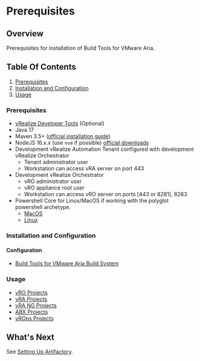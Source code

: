 # Prerequisites

[//]: # (TODO: Update the links in the Use section after the files are moved)
[//]: # (TODO: More in Installation section?)
[//]: # (TODO: Replace all references of the setup-workstation.md to point to Prerequisites.md)

## Overview

Prerequisites for installation of Build Tools for VMware Aria.

## Table Of Contents

1. [Prerequisites](#prerequisites)
2. [Installation and Configuration](#installation-and-configuration)
3. [Usage](#usage)

### Prerequisites

- [vRealize Developer Tools](https://github.com/vmware/vrealize-developer-tools) (Optional)
- Java 17
- Maven 3.5+ ([official installation guide](https://maven.apache.org/install.html))
- NodeJS 16.x.x (use `nvm` if possible) [official downloads](https://nodejs.org/en/download/releases/)
- Development vRealize Automation Tenant configured with development vRealize Orchestrator
  - Tenant administrator user
  - Workstation can access vRA server on port 443
- Development vRealize Orchestrator
  - vRO administrator user
  - vRO appliance root user
  - Workstation can access vRO server on ports [443 or 8281], 8283
- Powershell Core for Linux/MacOS if working with the polyglot powershell archetype.
  - [MacOS]( https://docs.microsoft.com/en-us/powershell/scripting/install/installing-powershell-on-macos )
  - [Linux]( https://docs.microsoft.com/en-us/powershell/scripting/install/installing-powershell-on-linux )

### Installation and Configuration

#### Configuration

- [Build Tools for VMware Aria Build System](Setting%20Up%20Artifactory.md)

### Usage

- [vRO Projects](use-workstation-vro-project.md)
- [vRA Projects](use-workstation-vra-project.md)
- [vRA NG Projects](use-workstation-vra-ng-project.md)
- [ABX Projects](use-workstation-abx-project.md)
- [vROps Projects](use-workstation-vrops-project.md)

## What's Next

See [Setting Up Artifactory](./Setting%20Up%20Artifactory.md).
